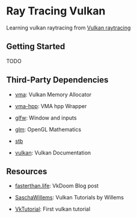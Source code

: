 # Ray Tracing Vulkan

Learning vulkan raytracing from [Vulkan raytracing](https://developer.nvidia.com/rtx/raytracing/vkray)

## Getting Started

TODO

## Third-Party Dependencies

- [vma](https://github.com/GPUOpen-LibrariesAndSDKs/VulkanMemoryAllocator): Vulkan Memory Allocator

- [vma-hpp](https://github.com/malte-v/VulkanMemoryAllocator-Hpp): VMA hpp Wrapper

- [glfw](https://github.com/glfw/glfw): Window and inputs

- [glm](https://github.com/g-truc/glm): OpenGL Mathematics

- [stb](https://github.com/nothings/stb)

- [vulkan](https://github.com/KhronosGroup/Vulkan-Docs): Vulkan Documentation

## Resources

- [fasterthan.life](https://www.fasterthan.life/blog/2017/7/11/i-am-graphics-and-so-can-you-part-1): VkDoom Blog post

- [SaschaWillems](https://github.com/SaschaWillems/Vulkan): Vulkan Tutorials by Willems

- [VkTutorial](https://vulkan-tutorial.com/Overview): First vulkan tutorial
